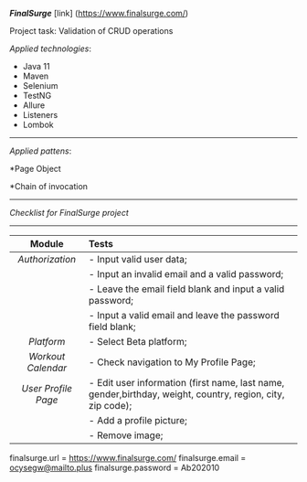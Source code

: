 ***FinalSurge***  [link] (https://www.finalsurge.com/)

Project task: Validation of CRUD operations


*Applied technologies*:

* Java 11
* Maven
* Selenium
* TestNG
* Allure
* Listeners
* Lombok
---

*Applied pattens*:

*Page Object

*Chain of invocation

---


*Checklist for *FinalSurge* project* 

---

|     **Module**      | **Tests**                                                                                                  |
|:-------------------:|:-----------------------------------------------------------------------------------------------------------|
|   *Authorization*   | - Input valid user data;                                                                                   
|                     | - Input an invalid email and a valid password;                                                             
|                     | - Leave the email field blank and input a valid password;                                                  
|                     | - Input a valid email and leave the password field blank;                                                  
|     *Platform*      | - Select Beta platform;                                                                                  
| *Workout Calendar*  |- Check navigation to My Profile Page;
|*User Profile Page*  | - Edit user information (first name, last name, gender,birthday, weight, country, region, city, zip code); 
|                     | - Add a profile picture;                                                                                    
|                     | - Remove image;                                                                                            



finalsurge.url = https://www.finalsurge.com/
finalsurge.email = ocysegw@mailto.plus
finalsurge.password = Ab202010






                  

                     














